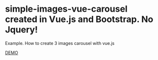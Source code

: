 # simple-images-vue-carousel created in Vue.js and Bootstrap. No Jquery!
Example. How to create 3 images carousel with vue.js

<a href="http://46.101.124.253/simple-3-images-carousel-with-vue/">DEMO</a>
